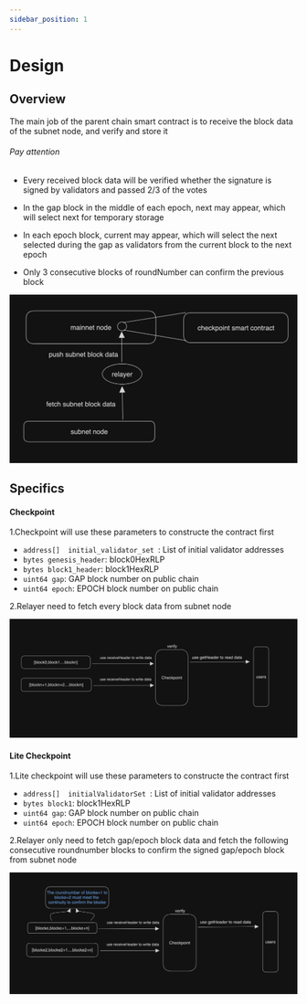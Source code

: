```yaml
---
sidebar_position: 1
---
```


# Design

## Overview
The main job of the parent chain smart contract is to receive the block data of the subnet node, and verify and store it

###### Pay attention

   - Every received block data will be verified whether the signature is signed by validators and passed 2/3 of the votes

   - In the gap block in the middle of each epoch, next may appear, which will select next for temporary storage

   - In each epoch block, current may appear, which will select the next selected during the gap as validators from the current block to the next epoch

   - Only 3 consecutive blocks of roundNumber can confirm the previous block

![](sc-overview.jpg)


## Specifics
#### Checkpoint

1.Checkpoint will use these parameters to constructe the contract first

   - `address[]  initial_validator_set `: List of initial validator addresses
   - `bytes genesis_header`: block0HexRLP
   - `bytes block1_header`: block1HexRLP
   - `uint64 gap`: GAP block number on public chain
   - `uint64 epoch`: EPOCH block number on public chain

2.Relayer need to fetch every block data from subnet node


![](sc-checkpoint.jpg)

#### Lite Checkpoint
1.Lite checkpoint will use these parameters to constructe the contract first

   - `address[]  initialValidatorSet `: List of initial validator addresses
   - `bytes block1`: block1HexRLP
   - `uint64 gap`: GAP block number on public chain
   - `uint64 epoch`: EPOCH block number on public chain

2.Relayer only need to fetch gap/epoch block data and fetch the following consecutive roundnumber blocks to confirm the signed gap/epoch block from subnet node



![](sc-litecheckpoint.jpg)
